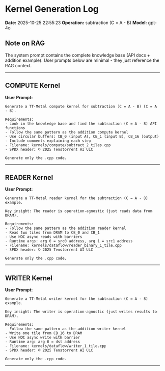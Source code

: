 # Kernel Generation Log

**Date:** 2025-10-25 22:55:23
**Operation:** subtraction (C = A - B)
**Model:** gpt-4o

## Note on RAG
The system prompt contains the complete knowledge base (API docs + addition example).
User prompts below are minimal - they just reference the RAG context.

---

## COMPUTE Kernel

**User Prompt:**
```
Generate a TT-Metal compute kernel for subtraction (C = A - B) (C = A - B).

Requirements:
- Look in the knowledge base and find the subtraction (C = A - B) API functions
- Follow the same pattern as the addition compute kernel
- Use circular buffers: CB_0 (input A), CB_1 (input B), CB_16 (output)
- Include comments explaining each step
- Filename: kernels/compute/subtract_2_tiles.cpp
- SPDX header: © 2025 Tenstorrent AI ULC

Generate only the .cpp code.
```

---

## READER Kernel

**User Prompt:**
```
Generate a TT-Metal reader kernel for the subtraction (C = A - B) example.

Key insight: The reader is operation-agnostic (just reads data from DRAM).

Requirements:
- Follow the same pattern as the addition reader kernel
- Read two tiles from DRAM to CB_0 and CB_1
- Use NOC async reads with barriers
- Runtime args: arg 0 = src0 address, arg 1 = src1 address
- Filename: kernels/dataflow/reader_binary_1_tile.cpp
- SPDX header: © 2025 Tenstorrent AI ULC

Generate only the .cpp code.
```

---

## WRITER Kernel

**User Prompt:**
```
Generate a TT-Metal writer kernel for the subtraction (C = A - B) example.

Key insight: The writer is operation-agnostic (just writes results to DRAM).

Requirements:
- Follow the same pattern as the addition writer kernel
- Write one tile from CB_16 to DRAM
- Use NOC async write with barrier
- Runtime arg: arg 0 = dst address
- Filename: kernels/dataflow/writer_1_tile.cpp
- SPDX header: © 2025 Tenstorrent AI ULC

Generate only the .cpp code.
```

---
